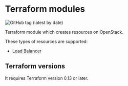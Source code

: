 # Terraform modules

![GitHub tag (latest by date)](https://img.shields.io/github/v/tag/terraform-modules)


Terraform module which creates resources on OpenStack.

These types of resources are supported:

* [Load Balancer](https://github.com/afreisinger/terraform-modules/tree/main/os/networking/loadbalancer)

## Terraform versions

It requires Terraform version 0.13 or later.

